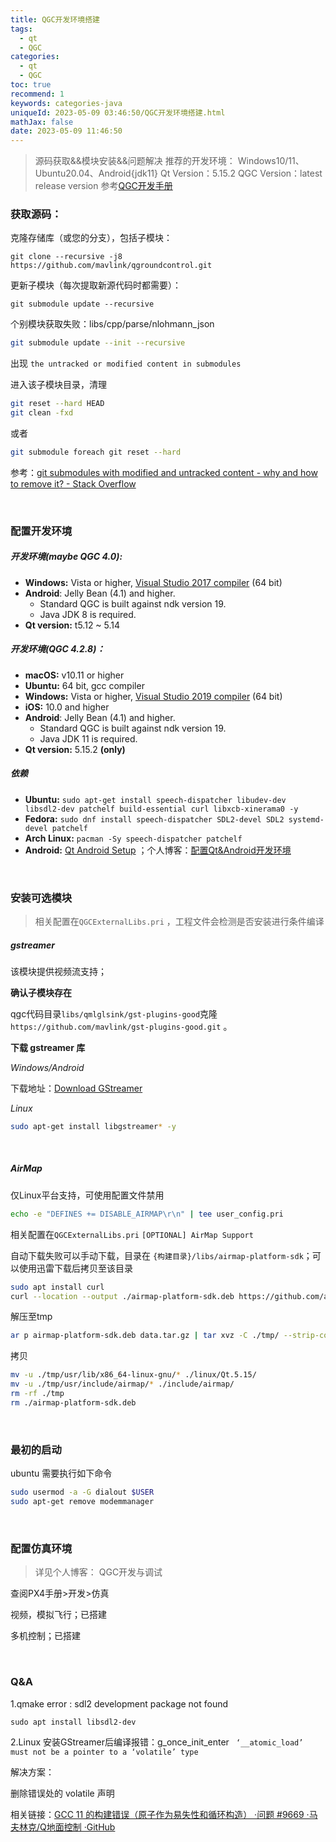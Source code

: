 ```yaml
---
title: QGC开发环境搭建
tags:
  - qt
  - QGC
categories:
  - qt
  - QGC
toc: true
recommend: 1
keywords: categories-java
uniqueId: 2023-05-09 03:46:50/QGC开发环境搭建.html
mathJax: false
date: 2023-05-09 11:46:50
---
```

> 源码获取&&模块安装&&问题解决
> 推荐的开发环境：
> Windows10/11、Ubuntu20.04、Android{jdk11}
> Qt Version：5.15.2
> QGC Version：latest release version
> 参考[QGC开发手册](https://dev.qgroundcontrol.com/master/en/getting_started/)
>
> <!-- more -->

### 获取源码：

克隆存储库（或您的分支），包括子模块：

```shell
git clone --recursive -j8 https://github.com/mavlink/qgroundcontrol.git
```

更新子模块（每次提取新源代码时都需要）：

```shell
git submodule update --recursive
```

个别模块获取失败：libs/cpp/parse/nlohmann_json

```sh
git submodule update --init --recursive
```

出现 `the untracked or modified content in submodules`

进入该子模块目录，清理

```bash
git reset --hard HEAD
git clean -fxd
```

或者

```bash
git submodule foreach git reset --hard
```

参考：[git submodules with modified and untracked content - why and how to remove it? - Stack Overflow](https://stackoverflow.com/questions/7993413/git-submodules-with-modified-and-untracked-content-why-and-how-to-remove-it/28322320)

</br>

### 配置开发环境

##### 开发环境(maybe QGC 4.0):

- **Windows:** Vista or higher, [Visual Studio 2017 compiler](https://dev.qgroundcontrol.com/master/en/getting_started/#vs) (64 bit)
- **Android**: Jelly Bean (4.1) and higher.
  - Standard QGC is built against ndk version 19.
  - Java JDK 8 is required.
- **Qt version:**  t5.12 ~ 5.14

##### 开发环境(QGC 4.2.8)：

- **macOS:** v10.11 or higher
- **Ubuntu:** 64 bit, gcc compiler
- **Windows:** Vista or higher, [Visual Studio 2019 compiler](https://dev.qgroundcontrol.com/master/en/getting_started/#vs) (64 bit)
- **iOS:** 10.0 and higher
- **Android**: Jelly Bean (4.1) and higher.
  - Standard QGC is built against ndk version 19.
  - Java JDK 11 is required.
- **Qt version:** 5.15.2 **(only)**

##### 依赖

- **Ubuntu:** `sudo apt-get install speech-dispatcher libudev-dev libsdl2-dev patchelf build-essential curl libxcb-xinerama0 -y`
- **Fedora:** `sudo dnf install speech-dispatcher SDL2-devel SDL2 systemd-devel patchelf`
- **Arch Linux:** `pacman -Sy speech-dispatcher patchelf`
- **Android:** [Qt Android Setup](http://doc.qt.io/qt-5/androidgs.html)  ；个人博客：[配置Qt&Android开发环境](https://cccccrz.github.io/2023/07/28/%E9%85%8D%E7%BD%AEQt-Android%E5%BC%80%E5%8F%91%E7%8E%AF%E5%A2%83/)

</br>

### 安装可选模块

> 相关配置在`QGCExternalLibs.pri`  ，工程文件会检测是否安装进行条件编译

##### **gstreamer**

该模块提供视频流支持；

**确认子模块存在**

qgc代码目录`libs/qmlglsink/gst-plugins-good`克隆 `https://github.com/mavlink/gst-plugins-good.git` 。

**下载 gstreamer 库**

*Windows/Android*

下载地址：[Download GStreamer](https://gstreamer.freedesktop.org/download/)

*Linux*

```sh
sudo apt-get install libgstreamer* -y
```

</br>

##### **AirMap**

仅Linux平台支持，可使用配置文件禁用

```sh
echo -e "DEFINES += DISABLE_AIRMAP\r\n" | tee user_config.pri
```

相关配置在`QGCExternalLibs.pri` `[OPTIONAL] AirMap Support`

自动下载失败可以手动下载，目录在 `{构建目录}/libs/airmap-platform-sdk`；可以使用迅雷下载后拷贝至该目录

```sh
sudo apt install curl
curl --location --output ./airmap-platform-sdk.deb https://github.com/airmap/platform-sdk/releases/download/2.0.1/airmap-platform-sdk-2.0.1-Linux-x86_64.deb
```

解压至tmp

```sh
ar p airmap-platform-sdk.deb data.tar.gz | tar xvz -C ./tmp/ --strip-components=1
```

拷贝

```sh
mv -u ./tmp/usr/lib/x86_64-linux-gnu/* ./linux/Qt.5.15/
mv -u ./tmp/usr/include/airmap/* ./include/airmap/
rm -rf ./tmp
rm ./airmap-platform-sdk.deb
```

</br>

### 最初的启动

ubuntu 需要执行如下命令

```sh
sudo usermod -a -G dialout $USER
sudo apt-get remove modemmanager
```

</br>

### 配置仿真环境

> 详见个人博客： QGC开发与调试

查阅PX4手册>开发>仿真

视频，模拟飞行；已搭建

多机控制；已搭建

</br>

### Q&A

1.qmake error : sdl2 development package not found

```shell
sudo apt install libsdl2-dev
```



2.Linux 安装GStreamer后编译报错：g_once_init_enter ` ‘__atomic_load’ must not be a pointer to a ‘volatile’ type`

解决方案：

删除错误处的 volatile 声明

相关链接：[GCC 11 的构建错误（原子作为易失性和循环构造） ·问题 #9669 ·马夫林克/Q地面控制 ·GitHub](https://github.com/mavlink/qgroundcontrol/issues/9669)



